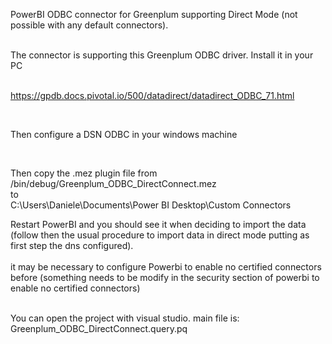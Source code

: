 PowerBI ODBC connector for Greenplum supporting Direct Mode (not possible with any default connectors).  </br></br>

The connector is supporting this Greenplum ODBC driver. Install it in your PC </br><br>

https://gpdb.docs.pivotal.io/500/datadirect/datadirect_ODBC_71.html

</br>

Then configure a DSN ODBC in your windows machine

</br>

Then copy the .mez plugin file from /bin/debug/Greenplum_ODBC_DirectConnect.mez </br>
to</br>
C:\Users\Daniele\Documents\Power BI Desktop\Custom Connectors</br>

Restart PowerBI and you should see it when deciding to import the data (follow then the usual procedure to import data in direct mode putting as first step the dns configured).
</br></br>
it may be necessary to configure Powerbi to enable no certified connectors before (something needs to be modify in the security section of powerbi to enable no certified connectors)</br>

</br>
You can open the project with visual studio. main file is: </br>
Greenplum_ODBC_DirectConnect.query.pq
